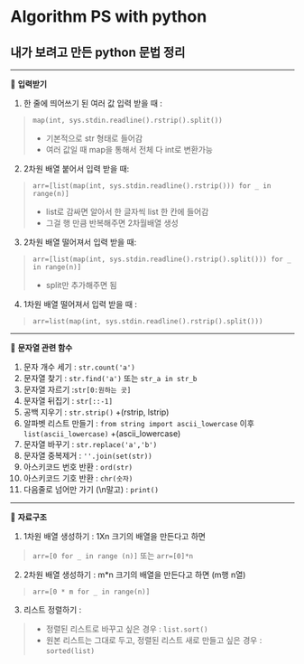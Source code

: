 Algorithm PS with python
=============
내가 보려고 만든 python 문법 정리
---------
---------------


📍 **입력받기**

 1. 한 줄에 띄어쓰기 된 여러 값 입력 받을 때 : 
 
  >```map(int, sys.stdin.readline().rstrip().split())```
  >+ 기본적으로 str 형태로 들어감 
  >+ 여러 값일 때 map을 통해서 전체 다 int로 변환가능
  
2. 2차원 배열 붙어서 입력 받을 때:
> ```arr=[list(map(int, sys.stdin.readline().rstrip())) for _ in range(n)]```
>  + list로 감싸면 알아서 한 글자씩 list 한 칸에 들어감
>  + 그걸 행 만큼 반복해주면 2차월배열 생성

3. 2차원 배열 떨어져서 입력 받을 때:
> ```arr=[list(map(int, sys.stdin.readline().rstrip().split())) for _ in range(n)]```
>  + split만 추가해주면 됨

4. 1차원 배열 떨어져서 입력 받을 때 : 
> ```arr=list(map(int, sys.stdin.readline().rstrip().split()))```

---------------

📍 **문자열 관련 함수**

 1. 문자 개수 세기 : ```str.count('a')```
2. 문자열 찾기 : ```str.find('a')``` 또는 ``` str_a in str_b ```
3. 문자열 자르기 :```str[0:원하는 곳]```
 4. 문자열 뒤집기 : ```str[::-1]```
 5. 공백 지우기 : ```str.strip()```  +(rstrip, lstrip)
6. 알파벳 리스트 만들기 : ```from string import ascii_lowercase``` 이후 ```list(ascii_lowercase)```   +(ascii_lowercase)
 7. 문자열 바꾸기 : ```str.replace('a','b')```
 8. 문자열 중복제거 : ```''.join(set(str))```
9. 아스키코드 번호 반환 : ```ord(str)```
10. 아스키코드 기호 반환 : ```chr(숫자)```
  11. 다음줄로 넘어만 가기 (\n말고) : ```print()```
 
--------------
📍 **자료구조**

 1. 1차원 배열 생성하기 :  1Xn 크기의 배열을 만든다고 하면

> ```arr=[0 for _ in range (n)]``` 또는 ```arr=[0]*n```

 2. 2차원 배열 생성하기 :  m*n 크기의 배열을 만든다고 하면 (m행 n열)

>```arr=[0 * m for _ in range(n)]```

3. 리스트 정렬하기 :
> + 정렬된 리스트로 바꾸고 싶은 경우 : ```list.sort()```
> + 원본 리스트는 그대로 두고, 정렬된 리스트 새로 만들고 싶은 경우 : ```sorted(list)```


